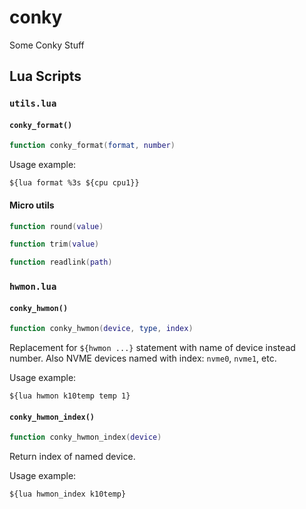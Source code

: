 # conky

Some Conky Stuff

## Lua Scripts

### `utils.lua`

#### `conky_format()`

```Lua
function conky_format(format, number)
```

Usage example:

```Conky
${lua format %3s ${cpu cpu1}}
```

#### Micro utils

```Lua
function round(value)
```

```Lua
function trim(value)
```

```Lua
function readlink(path)
```

### `hwmon.lua`

#### `conky_hwmon()`

```Lua
function conky_hwmon(device, type, index)
```

Replacement for `${hwmon ...}` statement with name of device instead number. Also NVME devices named with index: `nvme0`, `nvme1`, etc.

Usage example:

```Conky
${lua hwmon k10temp temp 1}
```

#### `conky_hwmon_index()`

```Lua
function conky_hwmon_index(device)
```

Return index of named device.

Usage example:

```Conky
${lua hwmon_index k10temp}
```
